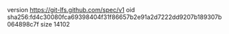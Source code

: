 version https://git-lfs.github.com/spec/v1
oid sha256:fd4c30080fca69398404f31f86657b2e91a2d7222dd9207b189307b064898c7f
size 14102
